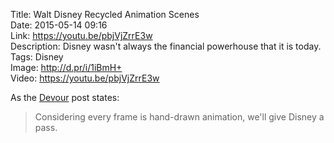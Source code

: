 Title: Walt Disney Recycled Animation Scenes  
Date: 2015-05-14 09:16  
Link: https://youtu.be/pbjVjZrrE3w  
Description: Disney wasn't always the financial powerhouse that it is today.  
Tags: Disney  
Image: http://d.pr/i/1iBmH+  
Video: https://youtu.be/pbjVjZrrE3w  

As the [Devour][1] post states:

> Considering every frame is hand-drawn animation, we'll give Disney a pass.

[1]: http://devour.com/video/disneys-recycled-animation/ "Source post on Devour"